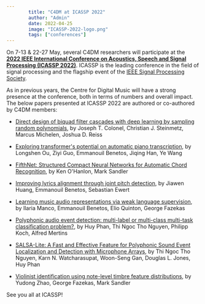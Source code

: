 ```yaml
---
        title: "C4DM at ICASSP 2022"
        author: "Admin"
        date: 2022-04-25
        image: "ICASSP-2022-logo.png"
        tags: ["conferences"]
---
```


<p></p>

On 7-13 & 22-27 May, several C4DM researchers will participate at the <b>[2022 IEEE International Conference on Acoustics, Speech and Signal Processing (ICASSP 2022)](https://2022.ieeeicassp.org/)</b>. ICASSP is the leading conference in the field of signal processing and the flagship event of the [IEEE Signal Processing Society](https://signalprocessingsociety.org/).

As in previous years, the Centre for Digital Music will have a strong presence at the conference, both in terms of numbers and overall impact. The below papers presented at ICASSP 2022 are authored or co-authored by C4DM members:

* [Direct design of biquad filter cascades with deep learning by sampling random polynomials](https://arxiv.org/abs/2110.03691), by Joseph T. Colonel, Christian J. Steinmetz, Marcus Michelen, Joshua D. Reiss

* [Exploring transformer's potential on automatic piano transcription](https://qmro.qmul.ac.uk/xmlui/handle/123456789/76838), by Longshen Ou, Ziyi Guo, Emmanouil Benetos, Jiqing Han, Ye Wang

* [FifthNet: Structured Compact Neural Networks for Automatic Chord Recognition](https://2022.ieeeicassp.org/view_paper.php?PaperNum=9326), by Ken O'Hanlon, Mark Sandler

* [Improving lyrics alignment through joint pitch detection](https://qmro.qmul.ac.uk/xmlui/handle/123456789/76603), by Jiawen Huang, Emmanouil Benetos, Sebastian Ewert

* [Learning music audio representations via weak language supervision](https://qmro.qmul.ac.uk/xmlui/handle/123456789/77270), by Ilaria Manco, Emmanouil Benetos, Elio Quinton, George Fazekas

* [Polyphonic audio event detection: multi-label or multi-class multi-task classification problem?](https://arxiv.org/abs/2201.12557), by Huy Phan, Thi Ngoc Tho Nguyen, Philipp Koch, Alfred Mertins

* [SALSA-Lite: A Fast and Effective Feature for Polyphonic Sound Event Localization and Detection with Microphone Arrays](https://arxiv.org/abs/2111.08192), by Thi Ngoc Tho Nguyen, Karn N. Watcharasupat, Woon-Seng Gan, Douglas L. Jones, Huy Phan

* [Violinist identification using note-level timbre feature distributions](https://2022.ieeeicassp.org/view_paper.php?PaperNum=5171), by Yudong Zhao, George Fazekas, Mark Sandler


See you all at ICASSP!
